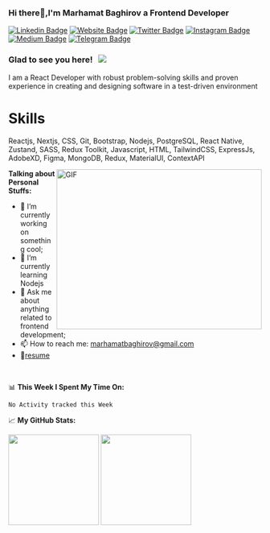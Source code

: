 ### Hi there👋,I'm Marhamat Baghirov a Frontend Developer 

[![Linkedin Badge](https://img.shields.io/badge/-LinkedIn-0e76a8?style=flat-square&logo=Linkedin&logoColor=white)](https://www.linkedin.com/in/marhamat-baghirov-a82bb7150/)
[![Website Badge](https://img.shields.io/badge/Website-3b5998?style=flat-square&logo=google-chrome&logoColor=white)](#)
[![Twitter Badge](https://img.shields.io/badge/-Twitter-00acee?style=flat-square&logo=Twitter&logoColor=white)](https://twitter.com/MarhamatBaghir2)
[![Instagram Badge](https://img.shields.io/badge/-Instagram-e4405f?style=flat-square&logo=Instagram&logoColor=white)](https://www.instagram.com/imarhamatbaghirov/)
[![Medium Badge](https://img.shields.io/badge/medium-%2312100E.svg?&style=for-square&logo=medium&logoColor=white)](https://medium.com/@marhamatbaghirov)
[![Telegram Badge](https://img.shields.io/badge/-Telegram-0088cc?style=flat-square&logo=Telegram&logoColor=white)](https://t.me/mermilo)

### Glad to see you here! &nbsp; ![](https://visitor-badge.glitch.me/badge?page_id=Marhamat92.Marhamat92)

I am a React Developer with robust problem-solving skills and proven experience in creating and designing software in a test-driven environment


# Skills

Reactjs,
Nextjs,
CSS,
Git,
Bootstrap,
Nodejs,
PostgreSQL,
React Native,
Zustand,
SASS,
Redux Toolkit,
Javascript,
HTML,
TailwindCSS,
ExpressJs,
AdobeXD,
Figma,
MongoDB,
Redux,
MaterialUI,
ContextAPI

<img align="right" alt="GIF" src="https://user-images.githubusercontent.com/75548742/127445929-22606a6f-f347-4bbf-845f-e32227ad3eee.gif" width="408" height="318" />



**Talking about Personal Stuffs:**

- 🔭 I’m currently working on something cool;
- 🌱 I’m currently learning Nodejs
- 💬 Ask me about anything related to frontend development;
- 📫 How to reach me: marhamatbaghirov@gmail.com
- 📝[resume]()

</br>


📊 **This Week I Spent My Time On:**
<!--START_SECTION:waka-->
```text
No Activity tracked this Week
```
<!--END_SECTION:waka-->



📈 **My GitHub Stats:**

<p>
  <img height="180em" src="https://github-readme-stats.vercel.app/api?username=Marhamat92&show_icons=true&hide_border=true&&count_private=true&include_all_commits=true" />
  <img height="180em" src="https://github-readme-stats.vercel.app/api/top-langs/?username=Marhamat92&exclude_repo=KNN-Image-Classification&show_icons=true&hide_border=true&layout=compact&langs_count=8"/>
</p>

